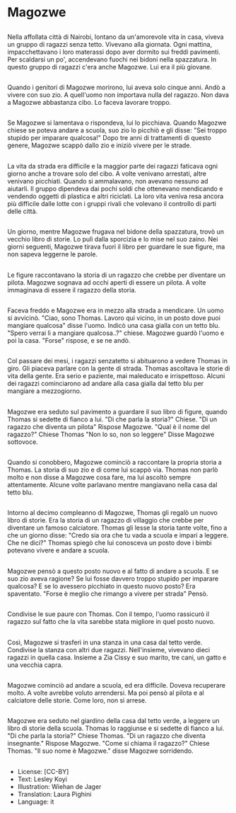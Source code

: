 # Magozwe

##
Nella affollata città di Nairobi, lontano da un'amorevole vita in casa, viveva un gruppo di ragazzi senza tetto. Vivevano alla giornata. Ogni mattina, impacchettavano i loro materassi  dopo aver dormito sui freddi pavimenti. Per scaldarsi un po', accendevano fuochi nei bidoni nella spazzatura. In questo gruppo di ragazzi c'era anche Magozwe. Lui era il più giovane.

##
Quando i genitori di Magozwe morirono, lui aveva solo cinque anni. Andò a vivere con suo zio. A quell'uomo non importava nulla del ragazzo. Non dava a Magozwe abbastanza cibo. Lo faceva lavorare troppo.

##
Se Magozwe si lamentava o rispondeva, lui lo picchiava. Quando Magozwe chiese se poteva andare a scuola, suo zio lo picchiò e gli disse: "Sei troppo stupido per imparare qualcosa!"
Dopo tre anni di trattamenti di questo genere, Magozwe scappò dallo zio e iniziò vivere per le strade.

##
La vita da strada era difficile e la maggior parte dei ragazzi faticava ogni giorno anche a trovare solo del cibo. A volte venivano  arrestati, altre venivano picchiati. Quando si ammalavano, non avevano nessuno ad aiutarli. Il gruppo dipendeva dai pochi soldi che ottenevano mendicando e vendendo oggetti di plastica e altri riciclati. La loro vita veniva resa ancora più difficile dalle lotte con i gruppi rivali che volevano il controllo di parti delle città.

##
Un giorno, mentre Magozwe frugava nel bidone della spazzatura, trovò un vecchio libro di storie. Lo pulì dalla sporcizia e lo mise nel suo zaino. Nei giorni seguenti, Magozwe tirava fuori il libro per guardare le sue figure, ma non sapeva leggerne le parole.

##
Le figure raccontavano la storia di un ragazzo che crebbe per diventare un pilota. Magozwe sognava ad occhi aperti di essere un pilota. A volte immaginava di essere il ragazzo della storia.

##
Faceva freddo e Magozwe era in mezzo alla strada a mendicare. Un uomo si avvicinò. "Ciao, sono Thomas. Lavoro qui vicino, in un posto dove puoi mangiare qualcosa" disse l'uomo. Indicò una casa gialla con un tetto blu. "Spero verrai lì a mangiare qualcosa..?" chiese. Magozwe guardò l'uomo e poi la casa. "Forse" rispose, e se ne andò.

##
Col passare dei mesi, i ragazzi senzatetto si abituarono a vedere Thomas in giro. Gli piaceva parlare con la gente di strada. Thomas ascoltava le storie di vita della gente. Era serio e paziente, mai maleducato e irrispettoso. Alcuni dei ragazzi cominciarono ad andare alla casa gialla dal tetto blu per mangiare a mezzogiorno.

##
Magozwe era seduto sul pavimento a guardare il suo libro di figure, quando Thomas si sedette di fianco a lui. "Di che parla la storia?" Chiese. "Di un ragazzo che diventa un pilota" Rispose Magozwe. "Qual è il nome del ragazzo?" Chiese Thomas "Non lo so, non so leggere" Disse Magozwe sottovoce.

##
Quando si conobbero, Magozwe cominciò a raccontare la propria storia a Thomas. La storia di suo zio e di come lui scappò via. Thomas non parlò molto e non disse a Magozwe cosa fare, ma lui ascoltò sempre attentamente. Alcune volte parlavano mentre mangiavano nella casa dal tetto blu.

##
Intorno al decimo compleanno di Magozwe, Thomas gli regalò un nuovo libro di storie. Era la storia di un ragazzo di villaggio che crebbe per diventare un famoso calciatore. Thomas gli lesse la storia tante volte, fino a che un giorno disse: "Credo sia ora che tu vada a scuola e impari a leggere. Che ne dici?" Thomas spiegò che lui conosceva un posto dove i bimbi potevano vivere e andare a scuola.

##
Magozwe pensò a questo posto nuovo e al fatto di andare a scuola. E se suo zio aveva ragione? Se lui fosse davvero troppo stupido per imparare qualcosa? E se lo avessero picchiato in questo nuovo posto? Era spaventato. "Forse è meglio che rimango a vivere per strada" Pensò.

##
Condivise le sue paure con Thomas. Con il tempo, l'uomo rassicurò il ragazzo sul fatto che la vita sarebbe stata migliore in quel posto nuovo.

##
Così, Magozwe si trasferì in una stanza in una casa dal tetto verde. Condivise la stanza con altri due ragazzi. Nell'insieme, vivevano dieci ragazzi in quella casa. Insieme a Zia Cissy e suo marito, tre cani, un gatto e una vecchia capra.

##
Magozwe cominciò ad andare a scuola, ed era difficile. Doveva recuperare molto. A volte avrebbe voluto arrendersi. Ma poi pensò al pilota e al calciatore delle storie. Come loro, non si arrese.

##
Magozwe era seduto nel giardino della casa dal tetto verde, a leggere un libro di storie della scuola. Thomas lo raggiunse e si sedette di fianco a lui. "Di che parla la storia?" Chiese Thomas. "Di un ragazzo che diventa insegnante." Rispose Magozwe. "Come si chiama il ragazzo?" Chiese Thomas. "Il suo nome è Magozwe." disse Magozwe sorridendo.

##
* License: [CC-BY]
* Text: Lesley Koyi
* Illustration: Wiehan de Jager
* Translation: Laura Pighini
* Language: it
